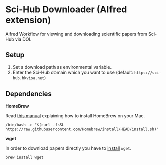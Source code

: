 # Sci-Hub Downloader (Alfred extension)

Alfred Workflow for viewing and downloading scientific papers from Sci-Hub via DOI.

## Setup

1. Set a download path as environmental variable.
2. Enter the Sci-Hub domain which you want to use (default: `https://sci-hub.hkvisa.net`)

## Dependencies

**HomeBrew**

Read [this manual](https://brew.sh/index_de) explaining how to install HomeBrew on your Mac. 

```
/bin/bash -c "$(curl -fsSL https://raw.githubusercontent.com/Homebrew/install/HEAD/install.sh)"
```

**wget**

In order to download papers directly you have to [install](https://formulae.brew.sh/formula/wget) `wget`.

```
brew install wget
```


